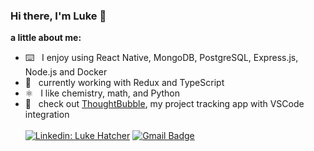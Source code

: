 ### Hi there, I'm Luke 👋
**a little about me:**
- ⌨️ &nbsp; I enjoy using React Native, MongoDB, PostgreSQL, Express.js, Node.js and Docker
- 🌱 &nbsp; currently working with Redux and TypeScript
- ⚛️ &nbsp; I like chemistry, math, and Python
- 📲 &nbsp; check out [ThoughtBubble](https://github.com/lukehatcher/thoughtBubble-monorepo), my project tracking app with VSCode integration
<br/><br/>
[![Linkedin: Luke Hatcher](https://img.shields.io/badge/-lukehatcher98-blue?style=flat-square&logo=Linkedin&logoColor=white&link=https://www.linkedin.com/in/lukehatcher98/)](https://www.linkedin.com/in/lukehatcher98/)
[![Gmail Badge](https://img.shields.io/badge/-lukehatcher98-c14438?style=flat&logo=Gmail&logoColor=white&link=mailto:lukehatcher98@gmail.com)](mailto:lukehatcher98@gmail.com)
